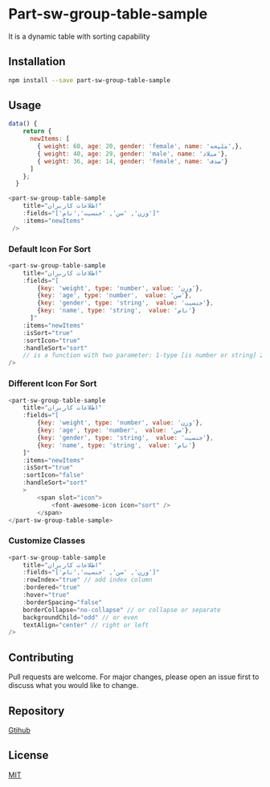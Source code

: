 # Part-sw-group-table-sample

It is a dynamic table with sorting capability

## Installation

```bash
npm install --save part-sw-group-table-sample

```

## Usage

```javascript
data() {
    return {
      newItems: [
        { weight: 60, age: 20, gender: 'female', name: 'ملیحه',},
        { weight: 40, age: 29, gender: 'male', name: 'میلاد'},
        { weight: 36, age: 14, gender: 'female', name: 'صدف'}
      ]
    };
  }

```

```javascript
<part-sw-group-table-sample
    title="اطلاعات کاربران"
    :fields="['وزن', 'سن', 'جنسیت','نام']"
    :items="newItems"
 />

```

### Default Icon For Sort

```javascript
<part-sw-group-table-sample
    title="اطلاعات کاربران"
    :fields="[
        {key: 'weight', type: 'number', value: 'وزن'},
        {key: 'age', type: 'number',  value: 'سن'},
        {key: 'gender', type: 'string',  value: 'جنسیت'},
        {key: 'name', type: 'string',  value: 'نام'}
      ]"
    :items="newItems"
    :isSort="true"
    :sortIcon="true"
    :handleSort="sort"
    // is a function with two parameter: 1-type [is number or string] 2-fieldName
/>

```

### Different Icon For Sort

```javascript
<part-sw-group-table-sample
    title="اطلاعات کاربران"
    :fields="[
        {key: 'weight', type: 'number', value: 'وزن'},
        {key: 'age', type: 'number',  value: 'سن'},
        {key: 'gender', type: 'string',  value: 'جنسیت'},
        {key: 'name', type: 'string',  value: 'نام'}
    ]"
    :items="newItems"
    :isSort="true"
    :sortIcon="false"
    :handleSort="sort"
    >
        <span slot="icon">
            <font-awesome-icon icon="sort" />
        </span>
</part-sw-group-table-sample>

```

### Customize Classes

```javascript
<part-sw-group-table-sample
    title="اطلاعات کاربران"
    :fields="['وزن', 'سن', 'جنسیت','نام']"
    :rowIndex="true" // add index column
    :bordered="true"
    :hover="true"
    :borderSpacing="false"
    borderCollapse="no-collapse" // or collapse or separate
    backgroundChild="odd" // or even
    textAlign="center" // right or left
/>

```

## Contributing
Pull requests are welcome. For major changes, please open an issue first to discuss what you would like to change.

## Repository
[Gtihub](https://github.com/malihe1991/part-sw-group-table-sample)

## License
[MIT](https://choosealicense.com/licenses/mit/)